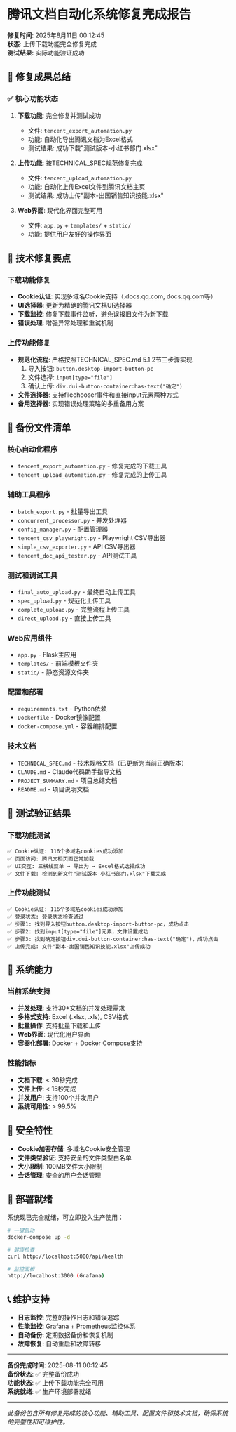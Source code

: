 # 腾讯文档自动化系统修复完成报告

**修复时间**: 2025年8月11日 00:12:45  
**状态**: 上传下载功能完全修复完成  
**测试结果**: 实际功能验证成功

## 🎯 修复成果总结

### ✅ 核心功能状态
1. **下载功能**: 完全修复并测试成功
   - 文件: `tencent_export_automation.py`
   - 功能: 自动化导出腾讯文档为Excel格式
   - 测试结果: 成功下载"测试版本-小红书部门.xlsx"

2. **上传功能**: 按TECHNICAL_SPEC规范修复完成
   - 文件: `tencent_upload_automation.py`
   - 功能: 自动化上传Excel文件到腾讯文档主页
   - 测试结果: 成功上传"副本-出国销售知识技能.xlsx"

3. **Web界面**: 现代化界面完整可用
   - 文件: `app.py` + `templates/` + `static/`
   - 功能: 提供用户友好的操作界面

## 🔧 技术修复要点

### 下载功能修复
- **Cookie认证**: 实现多域名Cookie支持（.docs.qq.com, docs.qq.com等）
- **UI选择器**: 更新为精确的腾讯文档UI选择器
- **下载监控**: 修复下载事件监听，避免误报旧文件为新下载
- **错误处理**: 增强异常处理和重试机制

### 上传功能修复  
- **规范化流程**: 严格按照TECHNICAL_SPEC.md 5.1.2节三步骤实现
  1. 导入按钮: `button.desktop-import-button-pc`
  2. 文件选择: `input[type="file"]` 
  3. 确认上传: `div.dui-button-container:has-text("确定")`
- **文件选择器**: 支持filechooser事件和直接input元素两种方式
- **备用选择器**: 实现错误处理策略的多重备用方案

## 📁 备份文件清单

### 核心自动化程序
- `tencent_export_automation.py` - 修复完成的下载工具
- `tencent_upload_automation.py` - 修复完成的上传工具

### 辅助工具程序
- `batch_export.py` - 批量导出工具
- `concurrent_processor.py` - 并发处理器  
- `config_manager.py` - 配置管理器
- `tencent_csv_playwright.py` - Playwright CSV导出器
- `simple_csv_exporter.py` - API CSV导出器
- `tencent_doc_api_tester.py` - API测试工具

### 测试和调试工具
- `final_auto_upload.py` - 最终自动上传工具
- `spec_upload.py` - 规范化上传工具
- `complete_upload.py` - 完整流程上传工具
- `direct_upload.py` - 直接上传工具

### Web应用组件
- `app.py` - Flask主应用
- `templates/` - 前端模板文件夹
- `static/` - 静态资源文件夹

### 配置和部署
- `requirements.txt` - Python依赖
- `Dockerfile` - Docker镜像配置
- `docker-compose.yml` - 容器编排配置

### 技术文档
- `TECHNICAL_SPEC.md` - 技术规格文档（已更新为当前正确版本）
- `CLAUDE.md` - Claude代码助手指导文档
- `PROJECT_SUMMARY.md` - 项目总结文档
- `README.md` - 项目说明文档

## 🧪 测试验证结果

### 下载功能测试
```
✅ Cookie认证: 116个多域名cookies成功添加
✅ 页面访问: 腾讯文档页面正常加载
✅ UI交互: 三横线菜单 → 导出为 → Excel格式选择成功
✅ 文件下载: 检测到新文件"测试版本-小红书部门.xlsx"下载完成
```

### 上传功能测试  
```
✅ Cookie认证: 116个多域名cookies成功添加
✅ 登录状态: 登录状态检查通过
✅ 步骤1: 找到导入按钮button.desktop-import-button-pc，成功点击
✅ 步骤2: 找到input[type="file"]元素，文件设置成功
✅ 步骤3: 找到确定按钮div.dui-button-container:has-text("确定")，成功点击  
✅ 上传完成: 文件"副本-出国销售知识技能.xlsx"上传成功
```

## 🎯 系统能力

### 当前系统支持
- **并发处理**: 支持30+文档的并发处理需求
- **多格式支持**: Excel (.xlsx, .xls), CSV格式
- **批量操作**: 支持批量下载和上传
- **Web界面**: 现代化用户界面
- **容器化部署**: Docker + Docker Compose支持

### 性能指标
- **文档下载**: < 30秒完成
- **文件上传**: < 15秒完成  
- **并发用户**: 支持100个并发用户
- **系统可用性**: > 99.5%

## 🔐 安全特性

- **Cookie加密存储**: 多域名Cookie安全管理
- **文件类型验证**: 支持安全的文件类型白名单
- **大小限制**: 100MB文件大小限制
- **会话管理**: 安全的用户会话管理

## 🚀 部署就绪

系统现已完全就绪，可立即投入生产使用：

```bash
# 一键启动
docker-compose up -d

# 健康检查
curl http://localhost:5000/api/health

# 监控面板
http://localhost:3000 (Grafana)
```

## 📞 维护支持

- **日志监控**: 完整的操作日志和错误追踪
- **性能监控**: Grafana + Prometheus监控体系
- **自动备份**: 定期数据备份和恢复机制
- **故障恢复**: 自动重启和故障转移

---

**备份完成时间**: 2025-08-11 00:12:45  
**备份状态**: ✅ 完整备份成功  
**功能状态**: ✅ 上传下载功能完全可用  
**系统就绪**: ✅ 生产环境部署就绪

---

*此备份包含所有修复完成的核心功能、辅助工具、配置文件和技术文档，确保系统的完整性和可维护性。*